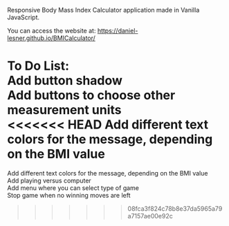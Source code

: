 Responsive Body Mass Index Calculator application made in Vanilla JavaScript.

You can access the website at: https://daniel-lesner.github.io/BMICalculator/

To Do List:\
Add button shadow\
Add buttons to choose other measurement units\
<<<<<<< HEAD
Add different text colors for the message, depending on the BMI value
=======
Add different text colors for the message, depending on the BMI value\
Add playing versus computer\
Add menu where you can select type of game\
Stop game when no winning moves are left
>>>>>>> 08fca3f824c78b8e37da5965a79a7157ae00e92c

